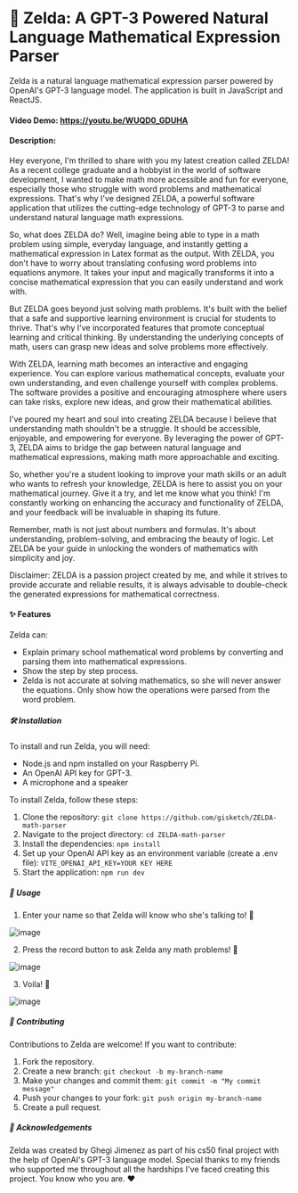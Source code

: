 # 🧝 Zelda: A GPT-3 Powered Natural Language Mathematical Expression Parser

Zelda is a natural language mathematical expression parser powered by OpenAI's GPT-3 language model. The application is built in JavaScript and ReactJS.

#### Video Demo: https://youtu.be/WUQD0_GDUHA

#### Description:

Hey everyone, I'm thrilled to share with you my latest creation called ZELDA! As a recent college graduate and a hobbyist in the world of software development, I wanted to make math more accessible and fun for everyone, especially those who struggle with word problems and mathematical expressions. That's why I've designed ZELDA, a powerful software application that utilizes the cutting-edge technology of GPT-3 to parse and understand natural language math expressions.

So, what does ZELDA do? Well, imagine being able to type in a math problem using simple, everyday language, and instantly getting a mathematical expression in Latex format as the output. With ZELDA, you don't have to worry about translating confusing word problems into equations anymore. It takes your input and magically transforms it into a concise mathematical expression that you can easily understand and work with.

But ZELDA goes beyond just solving math problems. It's built with the belief that a safe and supportive learning environment is crucial for students to thrive. That's why I've incorporated features that promote conceptual learning and critical thinking. By understanding the underlying concepts of math, users can grasp new ideas and solve problems more effectively.

With ZELDA, learning math becomes an interactive and engaging experience. You can explore various mathematical concepts, evaluate your own understanding, and even challenge yourself with complex problems. The software provides a positive and encouraging atmosphere where users can take risks, explore new ideas, and grow their mathematical abilities.

I've poured my heart and soul into creating ZELDA because I believe that understanding math shouldn't be a struggle. It should be accessible, enjoyable, and empowering for everyone. By leveraging the power of GPT-3, ZELDA aims to bridge the gap between natural language and mathematical expressions, making math more approachable and exciting.

So, whether you're a student looking to improve your math skills or an adult who wants to refresh your knowledge, ZELDA is here to assist you on your mathematical journey. Give it a try, and let me know what you think! I'm constantly working on enhancing the accuracy and functionality of ZELDA, and your feedback will be invaluable in shaping its future.

Remember, math is not just about numbers and formulas. It's about understanding, problem-solving, and embracing the beauty of logic. Let ZELDA be your guide in unlocking the wonders of mathematics with simplicity and joy.

Disclaimer: ZELDA is a passion project created by me, and while it strives to provide accurate and reliable results, it is always advisable to double-check the generated expressions for mathematical correctness.

#### ✨ Features

Zelda can:

- Explain primary school mathematical word problems by converting and parsing them into mathematical expressions.
- Show the step by step process.
- Zelda is not accurate at solving mathematics, so she will never answer the equations. Only show how the operations were parsed from the word problem.

##### 🛠️ Installation

To install and run Zelda, you will need:

- Node.js and npm installed on your Raspberry Pi.
- An OpenAI API key for GPT-3.
- A microphone and a speaker

To install Zelda, follow these steps:

1. Clone the repository: `git clone https://github.com/gisketch/ZELDA-math-parser`
2. Navigate to the project directory: `cd ZELDA-math-parser`
3. Install the dependencies: `npm install`
4. Set up your OpenAI API key as an environment variable (create a .env file): `VITE_OPENAI_API_KEY=YOUR KEY HERE`
5. Start the application: `npm run dev`

##### 🚀 Usage

1. Enter your name so that Zelda will know who she's talking to! 👋

![image](https://user-images.githubusercontent.com/78424395/224638510-438fda13-5082-42ce-aa18-05c7c7436726.png)

2. Press the record button to ask Zelda any math problems! 🎤

![image](https://user-images.githubusercontent.com/78424395/224638748-3edd0056-d813-4fb0-90ca-3434fc8271b5.png)

3. Voila! 🎉

![image](https://user-images.githubusercontent.com/78424395/224638821-437a5f6b-69c0-409b-88c3-26ec2bf964f2.png)

##### 🤝 Contributing

Contributions to Zelda are welcome! If you want to contribute:

1. Fork the repository.
2. Create a new branch: `git checkout -b my-branch-name`
3. Make your changes and commit them: `git commit -m "My commit message"`
4. Push your changes to your fork: `git push origin my-branch-name`
5. Create a pull request.

##### 🙏 Acknowledgements

Zelda was created by Ghegi Jimenez as part of his cs50 final project with the help of OpenAI's GPT-3 language model. Special thanks to my friends who supported me throughout all the hardships I've faced creating this project. You know who you are. ❤️
